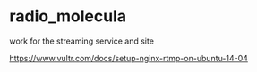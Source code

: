 # radio_molecula
work for the streaming service and site


https://www.vultr.com/docs/setup-nginx-rtmp-on-ubuntu-14-04
